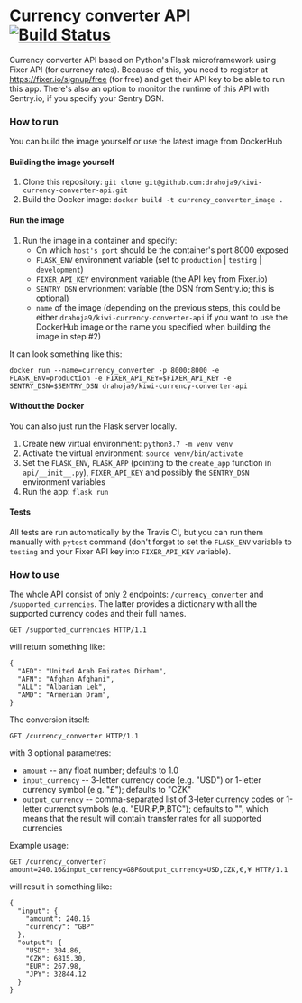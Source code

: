 # Currency converter API [![Build Status](https://travis-ci.com/drahoja9/kiwi-currency-converter-api.svg?token=AVpR3g2py5uyCcLQsLSs&branch=master)](https://travis-ci.com/drahoja9/kiwi-currency-converter-api)
Currency converter API based on Python's Flask microframework using Fixer API (for currency rates). Because of this, you need to register at https://fixer.io/signup/free (for free) and get their API key to be able to run this app. There's also an option to monitor the runtime of this API with Sentry.io, if you specify your Sentry DSN.

### How to run
You can build the image yourself or use the latest image from DockerHub

#### Building the image yourself
1. Clone this repository: `git clone git@github.com:drahoja9/kiwi-currency-converter-api.git`
2. Build the Docker image: `docker build -t currency_converter_image .`

#### Run the image
1. Run the image in a container and specify:
    * On which `host's port` should be the container's port 8000 exposed
    * `FLASK_ENV` environment variable (set to `production` | `testing` | `development`)
    * `FIXER_API_KEY` environment variable (the API key from Fixer.io)
    * `SENTRY_DSN` envrionment variable (the DSN from Sentry.io; this is optional)
    * `name` of the image (depending on the previous steps, this could be either `drahoja9/kiwi-currency-converter-api` if you want to use the DockerHub image or the name you specified when building the image in step #2)

It can look something like this:
```
docker run --name=currency_converter -p 8000:8000 -e FLASK_ENV=production -e FIXER_API_KEY=$FIXER_API_KEY -e SENTRY_DSN=$SENTRY_DSN drahoja9/kiwi-currency-converter-api
```

#### Without the Docker
You can also just run the Flask server locally.

1. Create new virtual environment: `python3.7 -m venv venv`
2. Activate the virtual environment: `source venv/bin/activate`
3. Set the `FLASK_ENV`, `FLASK_APP` (pointing to the `create_app` function in `api/__init__.py`), `FIXER_API_KEY` and possibly the `SENTRY_DSN` environment variables
4. Run the app: `flask run`

#### Tests
All tests are run automatically by the Travis CI, but you can run them manually with `pytest` command (don't forget to set the `FLASK_ENV` variable to `testing` and your Fixer API key into `FIXER_API_KEY` variable).

### How to use
The whole API consist of only 2 endpoints: `/currency_converter` and `/supported_currencies`. The latter provides a dictionary with all the supported currency codes and their full names.

```
GET /supported_currencies HTTP/1.1
```
will return something like:
```
{
  "AED": "United Arab Emirates Dirham",
  "AFN": "Afghan Afghani",
  "ALL": "Albanian Lek",
  "AMD": "Armenian Dram",
}
```

The conversion itself:
```
GET /currency_converter HTTP/1.1
```
with 3 optional parametres:
* `amount` -- any float number; defaults to 1.0
* `input_currency` -- 3-letter currency code (e.g. "USD") or 1-letter currency symbol (e.g. "£"); defaults to "CZK"
* `output_currency` -- comma-separated list of 3-leter currency codes or 1-letter currenct symbols (e.g. "EUR,₽,₱,BTC"); defaults to "", which means that the result will contain transfer rates for all supported currencies

Example usage:
```
GET /currency_converter?amount=240.16&input_currency=GBP&output_currency=USD,CZK,€,¥ HTTP/1.1
```
will result in something like:
```
{
  "input": {
    "amount": 240.16
    "currency": "GBP"
  },
  "output": {
    "USD": 304.86,
    "CZK": 6815.30,
    "EUR": 267.98,
    "JPY": 32844.12
  }
}
```
